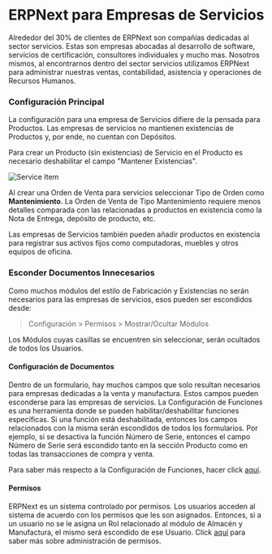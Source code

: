 <!-- add-breadcrumbs -->
# ERPNext para Empresas de Servicios

Alrededor del 30% de clientes de ERPNext son compañías dedicadas al sector servicios. Estas son empresas abocadas al desarrollo de software, servicios de certificación, consultores individuales y mucho mas. Nosotros mismos, al encontrarnos dentro del sector servicios utilizamos ERPNext para administrar nuestras ventas, contabilidad, asistencia y operaciones de Recursos Humanos.

### Configuración Principal

La configuración para una empresa de Servicios difiere de la pensada para Productos. Las empresas de servicios no mantienen existencias de Productos y, por ende, no cuentan con Depósitos. 

Para crear un Producto (sin existencias) de Servicio en el Producto es necesario deshabilitar el campo "Mantener Existencias". 

<img alt="Service Item" class="screenshot"  src="{{docs_base_url}}/assets/img/articles/services-1.png">

Al crear una Orden de Venta para servicios seleccionar Tipo de Orden como **Mantenimiento**. La Orden de Venta de Tipo Mantenimiento requiere menos detalles comparada con las relacionadas a productos en existencia como la Nota de Entrega, depósito de producto, etc. 

Las empresas de Servicios también pueden añadir productos en existencia para registrar sus activos fijos como computadoras, muebles y otros equipos de oficina. 

### Esconder Documentos Innecesarios

Como muchos módulos del estilo de Fabricación y Existencias no serán necesarios para las empresas de servicios, esos pueden ser escondidos desde: 

> Configuración > Permisos > Mostrar/Ocultar Módulos

Los Módulos cuyas casillas se encuentren sin seleccionar, serán ocultados de todos los Usuarios.

#### Configuración de Documentos

Dentro de un formulario, hay muchos campos que solo resultan necesarios para empresas dedicadas a la venta y manufactura. Estos campos pueden esconderse para las empresas de servicios. La Configuración de Funciones es una herramienta donde se pueden habilitar/deshabilitar funciones específicas. Si una función está deshabilitada, entonces los campos relacionados con la misma serán escondidos de todos los formularios. Por ejemplo, si se desactiva la función Número de Serie, entonces el campo Número de Serie será escondido tanto en la sección Producto como en todas las transacciones de compra y venta. 

Para saber más respecto a la Configuración de Funciones, hacer click [aquí](/docs/user/manual/en/customize-erpnext/hiding-modules-and-features).

#### Permisos

ERPNext es un sistema controlado por permisos. Los usuarios acceden al sistema de acuerdo con los permisos que les son asignados. Entonces, si a un usuario no se le asigna un Rol relacionado al módulo de Almacén y Manufactura, el mismo será escondido de ese Usuario. Click [aquí](/docs/user/manual/es/setting-up/users-and-permissions.html) para saber más sobre administración de permisos.


<!-- markdown -->
